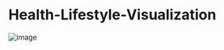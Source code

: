 # Health-Lifestyle-Visualization

![image](https://github.com/user-attachments/assets/ac657a86-9d1a-4efe-8832-030d0a896c8c)
